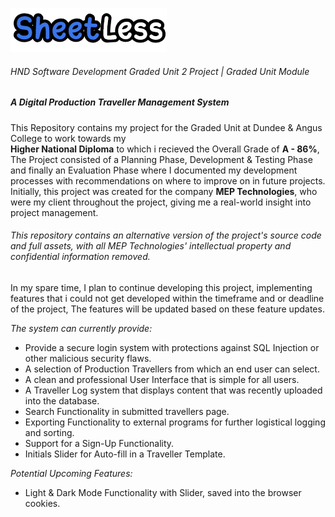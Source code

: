 ![Logo](https://raw.githubusercontent.com/connleyfarquhar/SheetLess/main/Logo%20Concepts/DTS.png)                  
###### HND Software Development Graded Unit 2 Project | Graded Unit Module
##### A Digital Production Traveller Management System     
      
This Repository contains my project for the Graded Unit at Dundee & Angus College to work towards my        
**Higher National Diploma** to which i recieved the Overall Grade of **A - 86%**, The Project consisted of a Planning Phase, Development & Testing Phase and finally an Evaluation Phase where I documented my development processes with recommendations on where to improve on in future projects.        
Initially, this project was created for the company **MEP Technologies**, who were my client throughout the project, giving me a real-world insight into project management.     
        
###### *This repository contains an alternative version of the project's source code and full assets, with all MEP Technologies' intellectual property and confidential information removed.*     

In my spare time, I plan to continue developing this project, implementing features that i could not get developed within the timeframe and or deadline of the project, The features will be updated based on these feature updates.     
          
*The system can currently provide:*
- Provide a secure login system with protections against SQL Injection or other malicious security flaws.
- A selection of Production Travellers from which an end user can select.
- A clean and professional User Interface that is simple for all users.
- A Traveller Log system that displays content that was recently uploaded into the database.
- Search Functionality in submitted travellers page.
- Exporting Functionality to external programs for further logistical logging and sorting.
- Support for a Sign-Up Functionality.
- Initials Slider for Auto-fill in a Traveller Template.
          
*Potential Upcoming Features:*
- Light & Dark Mode Functionality with Slider, saved into the browser cookies.

